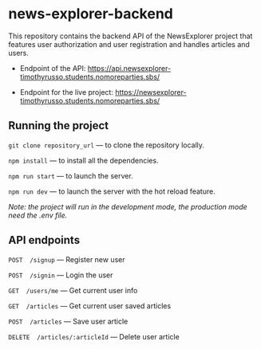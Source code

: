 #  news-explorer-backend

This repository contains the backend API of the NewsExplorer project that features user authorization and user registration and handles articles and users.

- Endpoint of the API: https://api.newsexplorer-timothyrusso.students.nomoreparties.sbs/

- Endpoint for the live project: https://newsexplorer-timothyrusso.students.nomoreparties.sbs/

## Running the project  

`git clone repository_url` — to clone the repository locally.

`npm install` — to install all the dependencies.

`npm run start` — to launch the server.  

`npm run dev` — to launch the server with the hot reload feature.

*Note: the project will run in the development mode, the production mode need the .env file.*

## API endpoints

`POST  /signup` — Register new user

`POST  /signin` — Login the user

`GET  /users/me` — Get current user info

`GET  /articles` — Get current user saved articles

`POST  /articles` — Save user article

`DELETE  /articles/:articleId` — Delete user article
